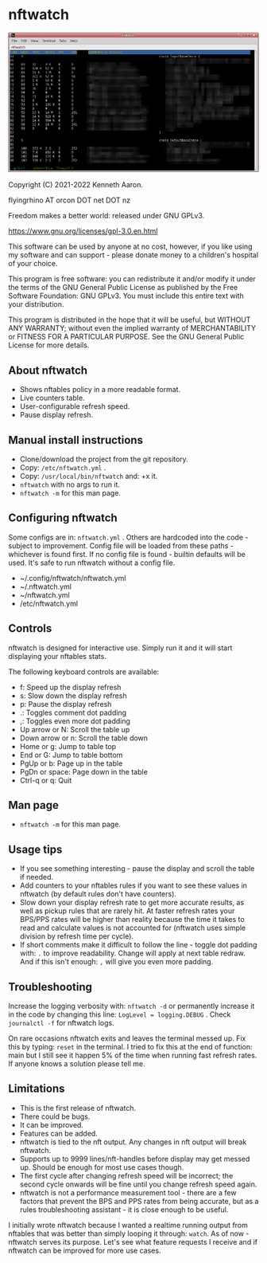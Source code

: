 
nftwatch
========

![](nftwatch.png)

Copyright (C) 2021-2022 Kenneth Aaron.

flyingrhino AT orcon DOT net DOT nz

Freedom makes a better world: released under GNU GPLv3.

https://www.gnu.org/licenses/gpl-3.0.en.html

This software can be used by anyone at no cost, however,
if you like using my software and can support - please
donate money to a children's hospital of your choice.

This program is free software: you can redistribute it
and/or modify it under the terms of the GNU General Public
License as published by the Free Software Foundation:
GNU GPLv3. You must include this entire text with your
distribution.

This program is distributed in the hope that it will be
useful, but WITHOUT ANY WARRANTY; without even the implied
warranty of MERCHANTABILITY or FITNESS FOR A PARTICULAR
PURPOSE.
See the GNU General Public License for more details.


About nftwatch
--------------

* Shows nftables policy in a more readable format.
* Live counters table.
* User-configurable refresh speed.
* Pause display refresh.


Manual install instructions
---------------------------

* Clone/download the project from the git repository.
* Copy:  `/etc/nftwatch.yml`    .
* Copy:  `/usr/local/bin/nftwatch`  and:  +x  it.
* `nftwatch`  with no args to run it.
* `nftwatch -m`  for this man page.


Configuring nftwatch
--------------------

Some configs are in:  `nftwatch.yml`    .
Others are hardcoded into the code - subject to improvement.
Config file will be loaded from these paths - whichever
is found first. If no config file is found - builtin
defaults will be used.
It's safe to run nftwatch without a config file.

* ~/.config/nftwatch/nftwatch.yml
* ~/.nftwatch.yml
* ~/nftwatch.yml
* /etc/nftwatch.yml


Controls
--------

nftwatch is designed for interactive use. Simply run it
and it will start displaying your nftables stats.

The following keyboard controls are available:

- f:                Speed up the display refresh
- s:                Slow down the display refresh
- p:                Pause the display refresh
- .:                Toggles comment dot padding
- ,:                Toggles even more dot padding
- Up arrow or N:    Scroll the table up
- Down arrow or n:  Scroll the table down
- Home or g:        Jump to table top
- End or G:         Jump to table bottom
- PgUp or b:        Page up in the table
- PgDn or space:    Page down in the table
- Ctrl-q or q:      Quit


Man page
--------

* `nftwatch -m`  for this man page.


Usage tips
----------

* If you see something interesting - pause the display
and scroll the table if needed.
* Add counters to your nftables rules if you want to see
these values in nftwatch (by default rules don't have
counters).
* Slow down your display refresh rate to get more accurate
results, as well as pickup rules that are rarely hit.
At faster refresh rates your BPS/PPS rates will be
higher than reality because the time it takes to read and
calculate values is not accounted for (nftwatch uses
simple division by refresh time per cycle).
* If short comments make it difficult to follow the line -
toggle dot padding with:  `.`  to improve readability.
Change will apply at next table redraw.
And if this isn't enough:  `,`  will give you even more
padding.


Troubleshooting
---------------

Increase the logging verbosity with:  `nftwatch -d`
or permanently increase it in the code by changing this
line:  `LogLevel = logging.DEBUG`    .
Check  `journalctl -f`  for nftwatch logs.

On rare occasions nftwatch exits and leaves the terminal
messed up. Fix this by typing:  `reset`  in the terminal.
I tried to fix this at the end of function:  main
but I still see it happen 5% of the time when running fast
refresh rates.
If anyone knows a solution please tell me.


Limitations
-----------

- This is the first release of nftwatch.
- There could be bugs.
- It can be improved.
- Features can be added.
- nftwatch is tied to the nft output. Any changes in nft
output will break nftwatch.
- Supports up to 9999 lines/nft-handles before display may
get messed up. Should be enough for most use cases though.
- The first cycle after changing refresh speed will be
incorrect; the second cycle onwards will be fine until
you change refresh speed again.
- nftwatch is not a performance measurement tool - there
are a few factors that prevent the BPS and PPS rates from
being accurate, but as a rules troubleshooting assistant -
it is close enough to be useful.

I initially wrote nftwatch because I wanted a realtime
running output from nftables that was better than simply
looping it through:  `watch`. As of now - nftwatch serves
its purpose. Let's see what feature requests I receive and
if nftwatch can be improved for more use cases.


